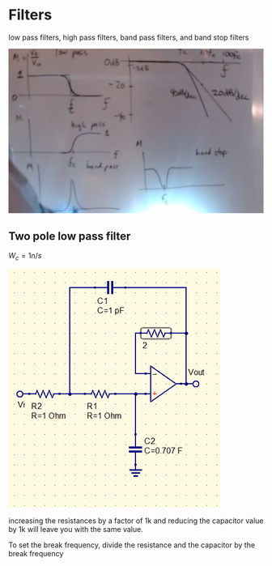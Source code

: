 # Filters

low pass filters, high pass filters, band pass filters, and band stop filters

![image-20200401162522106](4-1_Notes.assets/image-20200401162522106.png)

## Two pole low pass filter

$W_c=1n/s$

![image-20200401163404384](4-1_Notes.assets/image-20200401163404384.png)

increasing the resistances by a factor of 1k and reducing the capacitor value by 1k will leave you with the same value.

To set the break frequency, divide the resistance and the capacitor by the break frequency